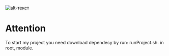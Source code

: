 ![alt-текст](https://github.com/drnserhio/test/blob/master/pngwing.com%20(5).png "Текст заголовка логотипа 1")
# Attention

To start my project you need download dependecy by run: runProject.sh. in root, module.



